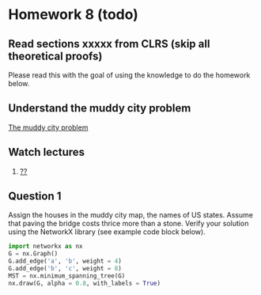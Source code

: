 # Homework 8 (todo)

## Read sections xxxxx from CLRS (skip all theoretical proofs)
Please read this with the goal of using the knowledge to do the homework below.

## Understand the muddy city problem
[The muddy city problem](./muddy_city_problem.md)

## Watch lectures
1. [??](??)


## Question 1
Assign the houses in the muddy city map, the names of US states. Assume that paving the bridge costs thrice more than a stone. Verify your solution using the NetworkX library (see example code block below).

```python
import networkx as nx
G = nx.Graph()
G.add_edge('a', 'b', weight = 4)
G.add_edge('b', 'c', weight = 8)
MST = nx.minimum_spanning_tree(G)
nx.draw(G, alpha = 0.8, with_labels = True)
```

